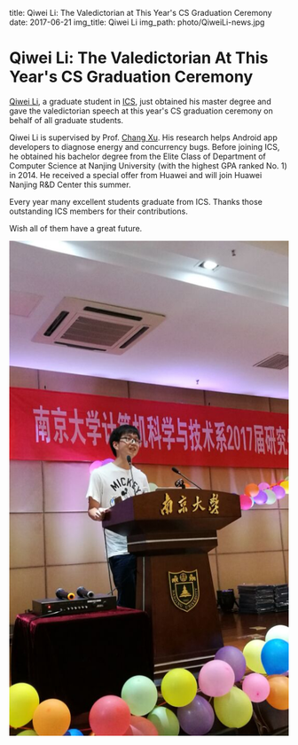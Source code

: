 title: Qiwei Li: The Valedictorian at This Year's CS Graduation Ceremony
date: 2017-06-21
img_title: Qiwei Li
img_path: photo/QiweiLi-news.jpg



# Qiwei Li: The Valedictorian At This Year's CS Graduation Ceremony

[Qiwei Li](http://moon.nju.edu.cn/people/qwli), a graduate student in [ICS](http://moon.nju.edu.cn), just obtained his master degree and gave the valedictorian speech at this year's CS graduation ceremony on behalf of all graduate students.



Qiwei Li is supervised by Prof. [Chang Xu](http://cs.nju.edu.cn/changxu). His research helps Android app developers to diagnose energy and concurrency bugs.
Before joining ICS, he obtained his bachelor degree from the Elite Class of Department of Computer Science at Nanjing University (with the highest GPA ranked No. 1) in 2014.
He received a special offer from Huawei and will join Huawei Nanjing R&D Center this summer.

Every year many excellent students graduate from ICS.
Thanks those outstanding ICS members for their contributions.

Wish all of them have a great future.


<img class="img-responsive" style="margin:0 auto;" src="qiweili.jpg" alt="Qiwei Li"/>
